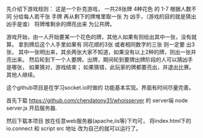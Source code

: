 先介绍下游戏规则：
这是一个扑克游戏，
一共28张牌
4种花色 的 1-7 
根据人数不同 分给每人若干张 手牌
再从剩下的牌堆里取一张 为 凶手，（游戏的目的就是猜出凶手是谁）
将牌堆剩余的牌亮出来 为公共牌。

游戏开始，由一人开始要某一个花色的牌，其他人如果有则给出其中一张，没有就算。
拿到牌后这个人手里如果有 同花顺的3张 或者相同数字的三张 则一定要 出3张，
其中一张明出来，其余两张大家不知道，如果没有以上2种的牌，则出一张并亮出来。
然后轮到下一个人要牌。出牌，期间轮到要牌出牌阶段的人可以猜凶手是哪张，
如果猜对，游戏结束； 如果猜错，此玩家的牌都要亮出，并退出比赛。其他人继续。


这个github项目是在学习socket.io时做的 功能基本实现。界面有时间尽量完善。

首先下载 https://github.com/chendatony31/whoisserver 的 server端 
  node server.js
开启服务器.

然后下载本项目 放在任意web服务器(apache,iis等)下均可，
将index.html下的 io.connect 和 script src 地址 改为自己的就可以运行了。


